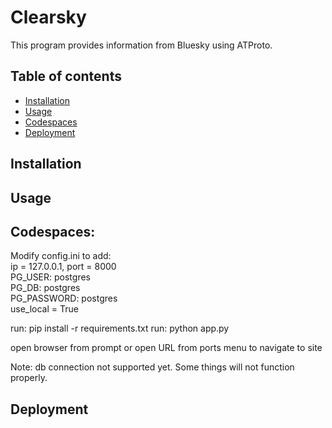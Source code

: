 # Clearsky

This program provides information from Bluesky using ATProto.

## Table of contents

- [Installation](#installation)
- [Usage](#usage)
- [Codespaces](#codespaces)
- [Deployment](#deployment)

## Installation

## Usage

## Codespaces:

Modify config.ini to add: \
ip = 127.0.0.1, port = 8000 \
PG_USER: postgres\
PG_DB: postgres\
PG_PASSWORD: postgres\
use_local = True

run: pip install -r requirements.txt
run: python app.py 

open browser from prompt or open URL from ports menu to navigate to site

Note: db connection not supported yet. Some things will not function properly.

## Deployment